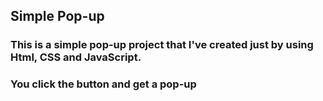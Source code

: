 ## Simple Pop-up

### This is a simple pop-up project that I've created just by using Html, CSS and JavaScript. 
### You click the button and get a pop-up
